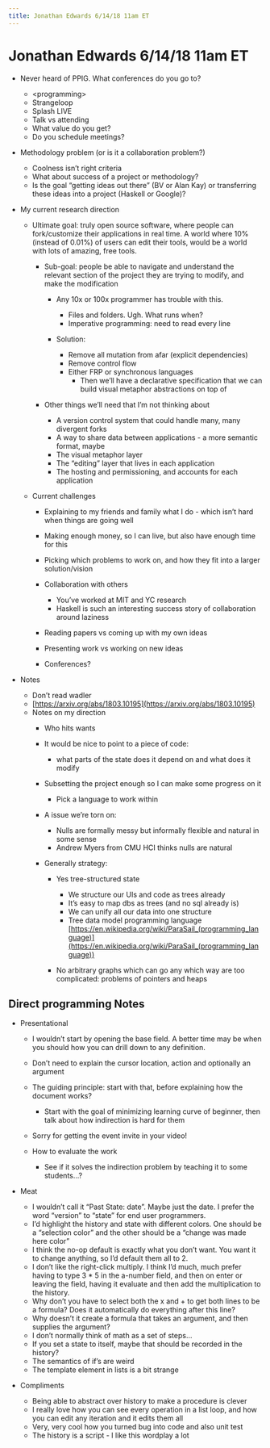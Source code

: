 ```yaml
---
title: Jonathan Edwards 6/14/18 11am ET
---
```


# Jonathan Edwards 6/14/18 11am ET

- Never heard of PPIG. What conferences do you go to? 
    - &lt;programming&gt; 
    - Strangeloop 
    - Splash LIVE 
    - Talk vs attending 
    - What value do you get? 
    - Do you schedule meetings? 

- Methodology problem (or is it a collaboration problem?) 
    - Coolness isn’t right criteria 
    - What about success of a project or methodology? 
    - Is the goal “getting ideas out there” (BV or Alan Kay) or transferring these ideas into a project (Haskell or Google)? 

- My current research direction 
    - Ultimate goal: truly open source software, where people can fork/customize their applications in real time. A world where 10% (instead of 0.01%) of users can edit their tools, would be a world with lots of amazing, free tools. 
        - Sub-goal: people be able to navigate and understand the relevant section of the project they are trying to modify, and make the modification 
            - Any 10x or 100x programmer has trouble with this.  
                - Files and folders. Ugh. What runs when? 
                - Imperative programming: need to read every line 

            - Solution:  
                - Remove all mutation from afar (explicit dependencies) 
                - Remove control flow 
                - Either FRP or synchronous languages 
                    - Then we’ll have a declarative specification that we can build visual metaphor abstractions on top of 

        - Other things we’ll need that I’m not thinking about 
            - A version control system that could handle many, many divergent forks 
            - A way to share data between applications - a more semantic format, maybe 
            - The visual metaphor layer 
            - The “editing” layer that lives in each application 
            - The hosting and permissioning, and accounts for each application 

    - Current challenges 
        - Explaining to my friends and family what I do - which isn’t hard when things are going well 
        - Making enough money, so I can live, but also have enough time for this 
        - Picking which problems to work on, and how they fit into a larger solution/vision 
        - Collaboration with others 
            - You’ve worked at MIT and YC research 
            - Haskell is such an interesting success story of collaboration around laziness 

        - Reading papers vs coming up with my own ideas 
        - Presenting work vs working on new ideas 
        - Conferences? 

- Notes 
    - Don’t read wadler 
    - [https://arxiv.org/abs/1803.10195](https://arxiv.org/abs/1803.10195) 
    - Notes on my direction 
        - Who hits wants 
        - It would be nice to point to a piece of code:  
            - what parts of the state does it depend on and what does it modify 

        - Subsetting the project enough so I can make some progress on it 
            - Pick a language to work within 

        - A issue we’re torn on:  
            - Nulls are formally messy but informally flexible and natural in some sense 
            - Andrew Myers from CMU HCI thinks nulls are natural 

        - Generally strategy: 
            - Yes tree-structured state 
                - We structure our UIs and code as trees already 
                - It’s easy to map dbs as trees (and no sql already is) 
                - We can unify all our data into one structure 
                - Tree data model programming language [https://en.wikipedia.org/wiki/ParaSail_(programming_language)](https://en.wikipedia.org/wiki/ParaSail_(programming_language)) 

            - No arbitrary graphs which can go any which way are too complicated: problems of pointers and heaps 


## Direct programming Notes

- Presentational 
    - I wouldn’t start by opening the base field. A better time may be when you should how you can drill down to any definition. 
    - Don’t need to explain the cursor location, action and optionally an argument 
    - The guiding principle: start with that, before explaining how the document works? 
        - Start with the goal of minimizing learning curve of beginner, then talk about how indirection is hard for them 

    - Sorry for getting the event invite in your video! 
    - How to evaluate the work 
        - See if it solves the indirection problem by teaching it to some students...? 

- Meat 
    - I wouldn’t call it “Past State: date”. Maybe just the date. I prefer the word “version” to “state” for end user programmers. 
    - I’d highlight the history and state with different colors. One should be a “selection color” and the other should be a “change was made here color” 
    - I think the no-op default is exactly what you don’t want. You want it to change anything, so I’d default them all to 2. 
    - I don’t like the right-click multiply. I think I’d much, much prefer having to type 3 * 5 in the a-number field, and then on enter or leaving the field, having it evaluate and then add the multiplication to the history. 
    - Why don’t you have to select both the x and + to get both lines to be a formula? Does it automatically do everything after this line? 
    - Why doesn’t it create a formula that takes an argument, and then supplies the argument? 
    - I don’t normally think of math as a set of steps... 
    - If you set a state to itself, maybe that should be recorded in the history? 
    - The semantics of if’s are weird 
    - The template element in lists is a bit strange 

- Compliments 
    - Being able to abstract over history to make a procedure is clever 
    - I really love how you can see every operation in a list loop, and how you can edit any iteration and it edits them all 
    - Very, very cool how you turned bug into code and also unit test 
    - The history is a script - I like this wordplay a lot


